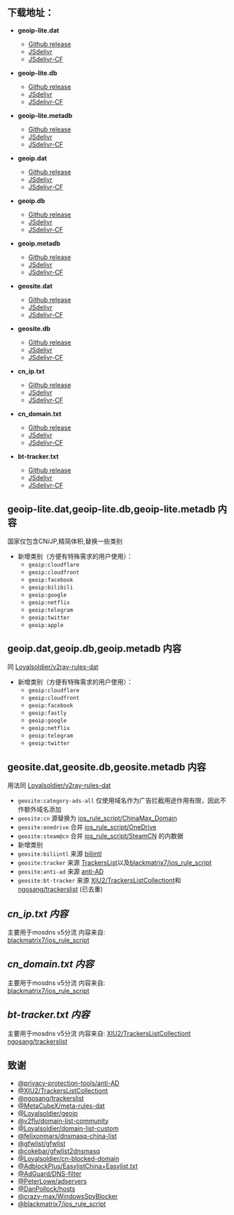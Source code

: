 ## **下载地址**：

- **geoip-lite.dat**
  - [Github release](https://github.com/ShoukakuChuuCC/geodata/releases/download/latest/geoip-lite.dat)
  - [JSdelivr](https://cdn.jsdelivr.net/gh/ShoukakuChuuCC/geodata@release/geoip-lite.dat)
  - [JSdelivr-CF](https://testingcf.jsdelivr.net/gh/ShoukakuChuuCC/geodata@release/geoip-lite.dat)
 
- **geoip-lite.db**
  - [Github release](https://github.com/ShoukakuChuuCC/geodata/releases/download/latest/geoip-lite.db)
  - [JSdelivr](https://cdn.jsdelivr.net/gh/ShoukakuChuuCC/geodata@release/geoip-lite.db)
  - [JSdelivr-CF](https://testingcf.jsdelivr.net/gh/ShoukakuChuuCC/geodata@release/geoip-lite.db)

- **geoip-lite.metadb**
  - [Github release](https://github.com/ShoukakuChuuCC/geodata/releases/download/latest/geoip-lite.metadb)
  - [JSdelivr](https://cdn.jsdelivr.net/gh/ShoukakuChuuCC/geodata@release/geoip-lite.metadb)
  - [JSdelivr-CF](https://testingcf.jsdelivr.net/gh/ShoukakuChuuCC/geodata@release/geoip-lite.metadb)

- **geoip.dat**
  - [Github release](https://github.com/ShoukakuChuuCC/geodata/releases/download/latest/geoip.dat)
  - [JSdelivr](https://cdn.jsdelivr.net/gh/ShoukakuChuuCC/geodata@release/geoip.dat)
  - [JSdelivr-CF](https://testingcf.jsdelivr.net/gh/ShoukakuChuuCC/geodata@release/geoip.dat)

- **geoip.db**
  - [Github release](https://github.com/ShoukakuChuuCC/geodata/releases/download/latest/geoip.db)
  - [JSdelivr](https://cdn.jsdelivr.net/gh/ShoukakuChuuCC/geodata@release/geoip.db)
  - [JSdelivr-CF](https://testingcf.jsdelivr.net/gh/ShoukakuChuuCC/geodata@release/geoip.db)

- **geoip.metadb**
  - [Github release](https://github.com/ShoukakuChuuCC/geodata/releases/download/latest/geoip.metadb)
  - [JSdelivr](https://cdn.jsdelivr.net/gh/ShoukakuChuuCC/geodata@release/geoip.metadb)
  - [JSdelivr-CF](https://testingcf.jsdelivr.net/gh/ShoukakuChuuCC/geodata@release/geoip.metadb)

- **geosite.dat**
  - [Github release](https://github.com/ShoukakuChuuCC/geodata/releases/download/latest/geosite.dat)
  - [JSdelivr](https://cdn.jsdelivr.net/gh/ShoukakuChuuCC/geodata@release/geosite.dat)
  - [JSdelivr-CF](https://testingcf.jsdelivr.net/gh/ShoukakuChuuCC/geodata@release/geosite.dat)

- **geosite.db**
  - [Github release](https://github.com/ShoukakuChuuCC/geodata/releases/download/latest/geosite.db)
  - [JSdelivr](https://cdn.jsdelivr.net/gh/ShoukakuChuuCC/geodata@release/geosite.db)
  - [JSdelivr-CF](https://testingcf.jsdelivr.net/gh/ShoukakuChuuCC/geodata@release/geosite.db)

- **cn_ip.txt**
  - [Github release](https://github.com/ShoukakuChuuCC/geodata/releases/download/latest/cn_ip.txt)
  - [JSdelivr](https://cdn.jsdelivr.net/gh/ShoukakuChuuCC/geodata@release/cn_ip.txt)
  - [JSdelivr-CF](https://testingcf.jsdelivr.net/gh/ShoukakuChuuCC/geodata@release/cn_ip.txt)
  
- **cn_domain.txt**
  - [Github release](https://github.com/ShoukakuChuuCC/geodata/releases/download/latest/cn_domain.txt)
  - [JSdelivr](https://cdn.jsdelivr.net/gh/ShoukakuChuuCC/geodata@release/cn_domain.txt)
  - [JSdelivr-CF](https://testingcf.jsdelivr.net/gh/ShoukakuChuuCC/geodata@release/cn_domain.txt)

- **bt-tracker.txt**
  - [Github release](https://github.com/ShoukakuChuuCC/geodata/releases/download/latest/bt-tracker.txt)
  - [JSdelivr](https://cdn.jsdelivr.net/gh/ShoukakuChuuCC/geodata@release/bt-tracker.txt)
  - [JSdelivr-CF](https://testingcf.jsdelivr.net/gh/ShoukakuChuuCC/geodata@release/bt-tracker.txt)

## **geoip-lite.dat,geoip-lite.db,geoip-lite.metadb 内容** 

国家仅包含CN/JP,精简体积,替换一些类别
- 新增类别（方便有特殊需求的用户使用）：
  - `geoip:cloudflare`
  - `geoip:cloudfront`
  - `geoip:facebook`
  - `geoip:bilibili`
  - `geoip:google`
  - `geoip:netflix`
  - `geoip:telegram`
  - `geoip:twitter`
  - `geoip:apple`

## **geoip.dat,geoip.db,geoip.metadb 内容**

同 [Loyalsoldier/v2ray-rules-dat](https://github.com/Loyalsoldier/v2ray-rules-dat)
- 新增类别（方便有特殊需求的用户使用）：
  - `geoip:cloudflare`
  - `geoip:cloudfront`
  - `geoip:facebook`
  - `geoip:fastly`
  - `geoip:google`
  - `geoip:netflix`
  - `geoip:telegram`
  - `geoip:twitter`

## **geosite.dat,geosite.db,geosite.metadb 内容**

用法同 [Loyalsoldier/v2ray-rules-dat](https://github.com/Loyalsoldier/v2ray-rules-dat)  
  - `geosite:category-ads-all` 仅使用域名作为广告拦截用途作用有限，因此不作额外域名添加
  - `geosite:cn` 源替换为 [ios_rule_script/ChinaMax_Domain](https://github.com/blackmatrix7/ios_rule_script/tree/master/rule/Clash/ChinaMax)
  - `geosite:onedrive` 合并 [ios_rule_script/OneDrive](https://github.com/blackmatrix7/ios_rule_script/tree/master/rule/Clash/OneDrive)
  - `geosite:steam@cn` 合并 [ios_rule_script/SteamCN](https://github.com/blackmatrix7/ios_rule_script/tree/master/rule/Clash/SteamCN) 的内数据
  - 新增类别
  - `geosite:biliintl` 来源 [biliintl](https://raw.githubusercontent.com/xishang0128/rules/main/biliintl.list)
  - `geosite:tracker` 来源 [TrackersList](https://trackerslist.com/#/zh)以及[blackmatrix7/ios_rule_script](https://github.com/blackmatrix7/ios_rule_script/tree/master/rule/Clash/PrivateTracker)
  - `geosite:anti-ad` 来源 [anti-AD](https://raw.githubusercontent.com/privacy-protection-tools/anti-AD/master/anti-ad-domains.txt)
  - `geosite:bt-tracker` 来源 [XIU2/TrackersListCollectiont](https://raw.githubusercontent.com/XIU2/TrackersListCollection/master/all.txt)和[ngosang/trackerslist](https://raw.githubusercontent.com/ngosang/trackerslist/master/trackers_all.txt) (已去重)

## *cn_ip.txt 内容*

主要用于mosdns v5分流
内容来自:  
[blackmatrix7/ios_rule_script](https://raw.githubusercontent.com/blackmatrix7/ios_rule_script/master/rule/Clash/ChinaMax/ChinaMax_ip.yaml)

## *cn_domain.txt 内容*

主要用于mosdns v5分流
内容来自:  
[blackmatrix7/ios_rule_script](https://raw.githubusercontent.com/blackmatrix7/ios_rule_script/master/rule/Clash/ChinaMax/ChinaMax_Classical.yaml)


## *bt-tracker.txt 内容*

主要用于mosdns v5分流
内容来自: 
[XIU2/TrackersListCollectiont](https://raw.githubusercontent.com/XIU2/TrackersListCollection/master/all.txt)  
[ngosang/trackerslist](https://raw.githubusercontent.com/ngosang/trackerslist/master/trackers_all.txt)

## 致谢

- [@privacy-protection-tools/anti-AD](https://github.com/privacy-protection-tools/anti-AD)
- [@XIU2/TrackersListCollectiont](https://github.com/XIU2/TrackersListCollection)
- [@ngosang/trackerslist](https://github.com/ngosang/trackerslist)
- [@MetaCubeX/meta-rules-dat](https://github.com/MetaCubeX/meta-rules-dat)
- [@Loyalsoldier/geoip](https://github.com/Loyalsoldier/geoip)
- [@v2fly/domain-list-community](https://github.com/v2fly/domain-list-community)
- [@Loyalsoldier/domain-list-custom](https://github.com/Loyalsoldier/domain-list-custom)
- [@felixonmars/dnsmasq-china-list](https://github.com/felixonmars/dnsmasq-china-list)
- [@gfwlist/gfwlist](https://github.com/gfwlist/gfwlist)
- [@cokebar/gfwlist2dnsmasq](https://github.com/cokebar/gfwlist2dnsmasq)
- [@Loyalsoldier/cn-blocked-domain](https://github.com/Loyalsoldier/cn-blocked-domain)
- [@AdblockPlus/EasylistChina+Easylist.txt](https://easylist-downloads.adblockplus.org/easylistchina+easylist.txt)
- [@AdGuard/DNS-filter](https://kb.adguard.com/en/general/adguard-ad-filters#dns-filter)
- [@PeterLowe/adservers](https://pgl.yoyo.org/adservers)
- [@DanPollock/hosts](https://someonewhocares.org/hosts)
- [@crazy-max/WindowsSpyBlocker](https://github.com/crazy-max/WindowsSpyBlocker)
- [@blackmatrix7/ios_rule_script](https://github.com/blackmatrix7/ios_rule_script)
